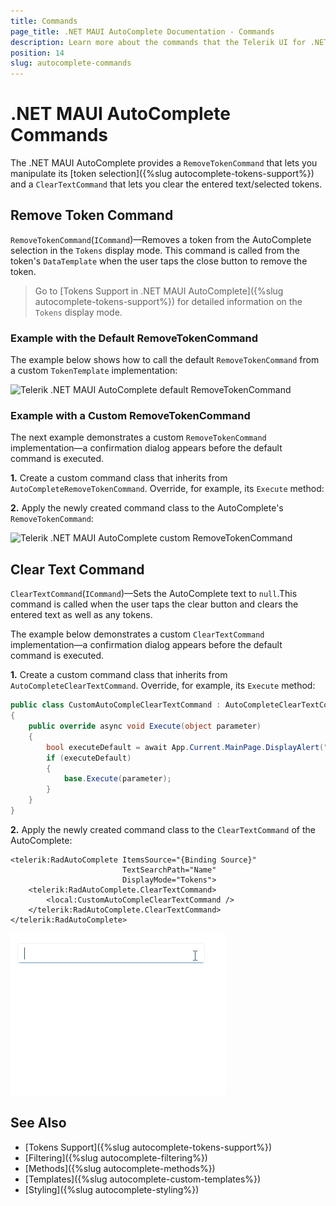 ```yaml
---
title: Commands
page_title: .NET MAUI AutoComplete Documentation - Commands
description: Learn more about the commands that the Telerik UI for .NET MAUI AutoComplete control exposes.
position: 14
slug: autocomplete-commands
---
```


# .NET MAUI AutoComplete Commands

The .NET MAUI AutoComplete provides a `RemoveTokenCommand` that lets you manipulate its [token selection]({%slug autocomplete-tokens-support%}) and a `ClearTextCommand` that lets you clear the entered text/selected tokens.

## Remove Token Command

`RemoveTokenCommand`(`ICommand`)&mdash;Removes a token from the AutoComplete selection in the `Tokens` display mode. This command is called from the token's `DataTemplate` when the user taps the close button to remove the token.

>Go to [Tokens Support in .NET MAUI AutoComplete]({%slug autocomplete-tokens-support%}) for detailed information on the `Tokens` display mode.

### Example with the Default RemoveTokenCommand

The example below shows how to call the default `RemoveTokenCommand` from a custom `TokenTemplate` implementation:

<snippet id='autocomplete-default-removetoken' />

![Telerik .NET MAUI AutoComplete default RemoveTokenCommand](images/autocomplete-removetokencommand-template.png)

### Example with a Custom RemoveTokenCommand

The next example demonstrates a custom `RemoveTokenCommand` implementation&mdash;a confirmation dialog appears before the default command is executed.

**1.** Create a custom command class that inherits from `AutoCompleteRemoveTokenCommand`. Override, for example, its `Execute` method:

<snippet id='autocomplete-custom-removetokencommand' />

**2.** Apply the newly created command class to the AutoComplete's `RemoveTokenCommand`:

<snippet id='autocomplete-custom-removetoken' />

![Telerik .NET MAUI AutoComplete custom RemoveTokenCommand](images/autocomplete-removetoken.gif)

## Clear Text Command

`ClearTextCommand`(`ICommand`)&mdash;Sets the AutoComplete text to `null`.This command is called when the user taps the clear button and clears the entered text as well as any tokens.

The example below demonstrates a custom `ClearTextCommand` implementation&mdash;a confirmation dialog appears before the default command is executed.

**1.** Create a custom command class that inherits from `AutoCompleteClearTextCommand`. Override, for example, its `Execute` method:

```C#
public class CustomAutoCompleClearTextCommand : AutoCompleteClearTextCommand
{
    public override async void Execute(object parameter)
    {
        bool executeDefault = await App.Current.MainPage.DisplayAlert("Confirm", "Clear text?", "Yes", "No");
        if (executeDefault)
        {
            base.Execute(parameter);
        }
    }
}
```

**2.** Apply the newly created command class to the `ClearTextCommand` of the AutoComplete:

```XAML
<telerik:RadAutoComplete ItemsSource="{Binding Source}"
                         TextSearchPath="Name"
                         DisplayMode="Tokens">
    <telerik:RadAutoComplete.ClearTextCommand>
        <local:CustomAutoCompleClearTextCommand />
    </telerik:RadAutoComplete.ClearTextCommand>
</telerik:RadAutoComplete>
```

![Telerik .NET MAUI AutoComplete custom ClearTextCommand](images/autocomplete-cleartext.gif)

## See Also

- [Tokens Support]({%slug autocomplete-tokens-support%})
- [Filtering]({%slug autocomplete-filtering%})
- [Methods]({%slug autocomplete-methods%})
- [Templates]({%slug autocomplete-custom-templates%})
- [Styling]({%slug autocomplete-styling%})
